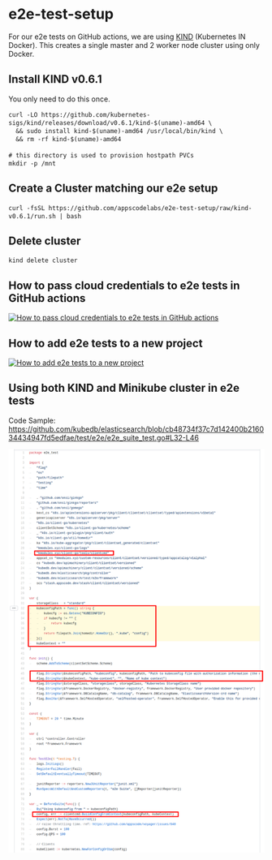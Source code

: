 # e2e-test-setup

For our e2e tests on GitHub actions, we are using [KIND](https://kind.sigs.k8s.io) (Kubernetes IN Docker). This creates a single master and 2 worker node cluster using only Docker.

## Install KIND v0.6.1

You only need to do this once.

```console
curl -LO https://github.com/kubernetes-sigs/kind/releases/download/v0.6.1/kind-$(uname)-amd64 \
  && sudo install kind-$(uname)-amd64 /usr/local/bin/kind \
  && rm -rf kind-$(uname)-amd64

# this directory is used to provision hostpath PVCs
mkdir -p /mnt
```

## Create a Cluster matching our e2e setup

```console
curl -fsSL https://github.com/appscodelabs/e2e-test-setup/raw/kind-v0.6.1/run.sh | bash
```

## Delete cluster

```console
kind delete cluster
```

## How to pass cloud credentials to e2e tests in GitHub actions

[![How to pass cloud credentials to e2e tests in GitHub actions](https://img.youtube.com/vi/8QtXBaGY9q4/0.jpg)](https://www.youtube-nocookie.com/embed/8QtXBaGY9q4)

## How to add e2e tests to a new project

[![How to add e2e tests to a new project](https://img.youtube.com/vi/WSmj8uNhaCU/0.jpg)](https://www.youtube-nocookie.com/embed/WSmj8uNhaCU)

## Using both KIND and Minikube cluster in e2e tests

Code Sample:
https://github.com/kubedb/elasticsearch/blob/cb48734f37c7d142400b216034434947fd5edfae/test/e2e/e2e_suite_test.go#L32-L46

[![e2e test sample code](e2e-test-code.png)](https://github.com/kubedb/elasticsearch/blob/cb48734f37c7d142400b216034434947fd5edfae/test/e2e/e2e_suite_test.go#L32-L46)
